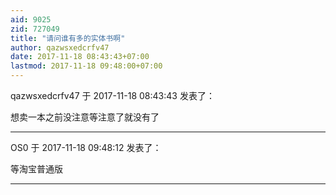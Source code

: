 ```yaml
---
aid: 9025
zid: 727049
title: "请问谁有多的实体书啊"
author: qazwsxedcrfv47
date: 2017-11-18 08:43:43+07:00
lastmod: 2017-11-18 09:48:00+07:00
---
```


qazwsxedcrfv47 于 2017-11-18 08:43:43 发表了：

想卖一本之前没注意等注意了就没有了

---

OS0 于 2017-11-18 09:48:12 发表了：

等淘宝普通版

---
